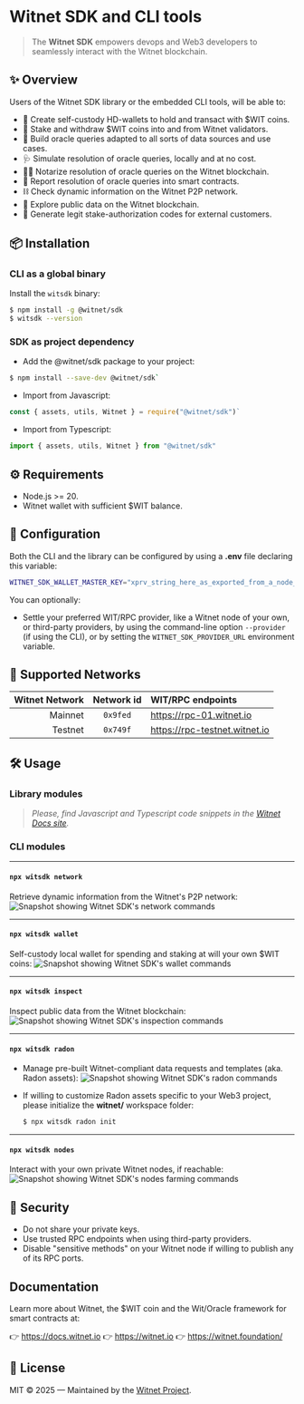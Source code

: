 # Witnet SDK and CLI tools

> The **Witnet SDK** empowers devops and Web3 developers to seamlessly interact with the Witnet blockchain.

## ✨ Overview

Users of the Witnet SDK library or the embedded CLI tools, will be able to:

- 👛 Create self-custody HD-wallets to hold and transact with $WIT coins.
- 🌱 Stake and withdraw $WIT coins into and from Witnet validators.
- 🧮 Build oracle queries adapted to all sorts of data sources and use cases.
- 🩺 Simulate resolution of oracle queries, locally and at no cost.
- 🧑‍⚖️ Notarize resolution of oracle queries on the Witnet blockchain.
- 📰 Report resolution of oracle queries into smart contracts.
- ⛓️ Check dynamic information on the Witnet P2P network.
- 🔎 Explore public data on the Witnet blockchain.
- 🪪 Generate legit stake-authorization codes for external customers.

## 📦 Installation

### CLI as a global binary
Install the `witsdk` binary:
```bash
$ npm install -g @witnet/sdk
$ witsdk --version
```

### SDK as project dependency
- Add the @witnet/sdk package to your project:
```bash
$ npm install --save-dev @witnet/sdk`
```
- Import from Javascript:
```javascript
const { assets, utils, Witnet } = require("@witnet/sdk")`
```
- Import from Typescript:
```typescript
import { assets, utils, Witnet } from "@witnet/sdk"
```

## ⚙️ Requirements
- Node.js >= 20.
- Witnet wallet with sufficient $WIT balance.

## 🔧 Configuration
Both the CLI and the library can be configured by using a **.env** file declaring this variable:
```bash
WITNET_SDK_WALLET_MASTER_KEY="xprv_string_here_as_exported_from_a_node_mww_or_sheikah"
```

You can optionally:
- Settle your preferred WIT/RPC provider, like a Witnet node of your own, or third-party providers, by using the command-line option `--provider` (if using the CLI), or by setting the `WITNET_SDK_PROVIDER_URL` environment variable.

## 🧪 Supported Networks
| Witnet Network | Network id | WIT/RPC endpoints |
| -: | :-: | :- 
| Mainnet | `0x9fed` | https://rpc-01.witnet.io
| Testnet | `0x749f` | https://rpc-testnet.witnet.io

## 🛠️ Usage

### Library modules

> *Please, find Javascript and Typescript code snippets in the [Witnet Docs site](https://docs.witnet.io/witnet-sdk/how-to-guides).*

### CLI modules

---
#### `npx witsdk network`
Retrieve dynamic information from the Witnet's P2P network:
![Snapshot showing Witnet SDK's network commands](https://raw.githubusercontent.com/witnet/witnet-toolkit/main/docs/network.png)

---
#### `npx witsdk wallet`
Self-custody local wallet for spending and staking at will your own $WIT coins:
![Snapshot showing Witnet SDK's wallet commands](https://raw.githubusercontent.com/witnet/witnet-toolkit/main/docs/wallet.png)

---
#### `npx witsdk inspect`
Inspect public data from the Witnet blockchain:
![Snapshot showing Witnet SDK's inspection commands](https://raw.githubusercontent.com/witnet/witnet-toolkit/main/docs/inspect.png)

---
#### `npx witsdk radon`
- Manage pre-built Witnet-compliant data requests and templates (aka. Radon assets):
![Snapshot showing Witnet SDK's radon commands](https://raw.githubusercontent.com/witnet/witnet-toolkit/main/docs/radon.png)

- If willing to customize Radon assets specific to your Web3 project, please initialize the **witnet/** workspace folder:
  ```bash
  $ npx witsdk radon init
  ```

---
#### `npx witsdk nodes`
Interact with your own private Witnet nodes, if reachable:
![Snapshot showing Witnet SDK's nodes farming commands](https://raw.githubusercontent.com/witnet/witnet-toolkit/main/docs/nodes.png)


## 🔐 Security
- Do not share your private keys.
- Use trusted RPC endpoints when using third-party providers.
- Disable "sensitive methods" on your Witnet node if willing to publish any of its RPC ports.

## Documentation
Learn more about Witnet, the $WIT coin and the Wit/Oracle framework for smart contracts at:

👉 https://docs.witnet.io 
👉 https://witnet.io
👉 https://witnet.foundation/

## 🧾 License
MIT © 2025 — Maintained by the [Witnet Project](https://github.com/witnet).

